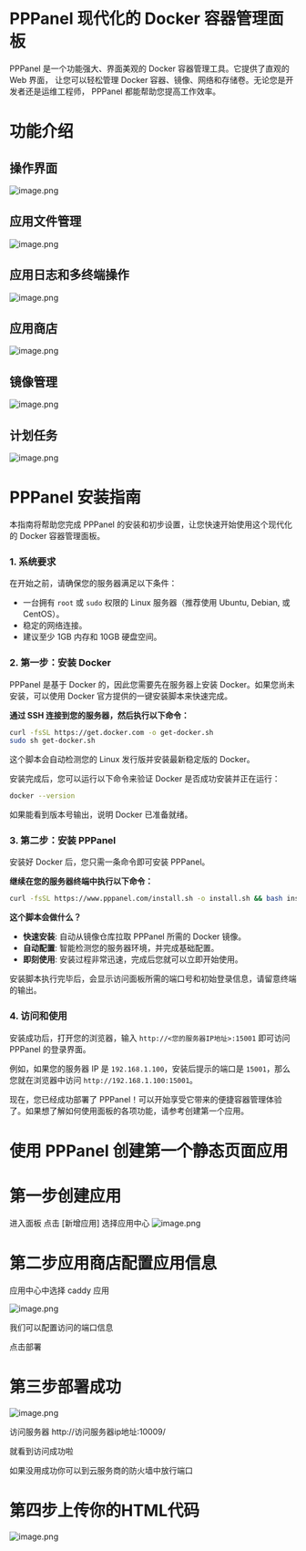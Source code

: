 # PPPanel 现代化的 Docker 容器管理面板

PPPanel 是一个功能强大、界面美观的 Docker 容器管理工具。它提供了直观的 Web 界面， 让您可以轻松管理 Docker 容器、镜像、网络和存储卷。无论您是开发者还是运维工程师， PPPanel 都能帮助您提高工作效率。

# 功能介绍

## 操作界面
![image.png](./assets/01176728-8fc6-4702-ad11-cf851ac367b4-20250903111635080.png '操作界面')

## 应用文件管理
![image.png](./assets/0da69d0f-35e8-4cbf-9f46-3f9708a23497-20250903111637193.png '应用文件管理')

## 应用日志和多终端操作
![image.png](./assets/e939060e-18ed-49e2-956f-2ee63b9ba6eb-20250903111637173.png '应用日志和多终端操作')

## 应用商店
![image.png](./assets/f7f62e78-f378-4664-8860-4cdb083c74ce-20250903111637920.png '应用商店')

## 镜像管理
![image.png](./assets/c77101cf-c8d3-4ab2-b673-6b601db03b69-20250903111633581.png '镜像管理')

## 计划任务
![image.png](./assets/a16f6ba5-da13-4b38-aafe-1cbf9beffd27-20250903111631712.png '计划任务')





# PPPanel 安装指南

本指南将帮助您完成 PPPanel 的安装和初步设置，让您快速开始使用这个现代化的 Docker 容器管理面板。


### 1. 系统要求

在开始之前，请确保您的服务器满足以下条件：

-   一台拥有 `root` 或 `sudo` 权限的 Linux 服务器（推荐使用 Ubuntu, Debian, 或 CentOS）。
-   稳定的网络连接。
-   建议至少 1GB 内存和 10GB 硬盘空间。

### 2. 第一步：安装 Docker

PPPanel 是基于 Docker 的，因此您需要先在服务器上安装 Docker。如果您尚未安装，可以使用 Docker 官方提供的一键安装脚本来快速完成。

**通过 SSH 连接到您的服务器，然后执行以下命令：**

```bash
curl -fsSL https://get.docker.com -o get-docker.sh
sudo sh get-docker.sh
```

这个脚本会自动检测您的 Linux 发行版并安装最新稳定版的 Docker。

安装完成后，您可以运行以下命令来验证 Docker 是否成功安装并正在运行：

```bash
docker --version
```

如果能看到版本号输出，说明 Docker 已准备就绪。

### 3. 第二步：安装 PPPanel

安装好 Docker 后，您只需一条命令即可安装 PPPanel。

**继续在您的服务器终端中执行以下命令：**

```bash
curl -fsSL https://www.pppanel.com/install.sh -o install.sh && bash install.sh
```

**这个脚本会做什么？**

-   **快速安装**: 自动从镜像仓库拉取 PPPanel 所需的 Docker 镜像。
-   **自动配置**: 智能检测您的服务器环境，并完成基础配置。
-   **即刻使用**: 安装过程非常迅速，完成后您就可以立即开始使用。

安装脚本执行完毕后，会显示访问面板所需的端口号和初始登录信息，请留意终端的输出。

### 4. 访问和使用

安装成功后，打开您的浏览器，输入 `http://<您的服务器IP地址>:15001` 即可访问 PPPanel 的登录界面。

例如，如果您的服务器 IP 是 `192.168.1.100`，安装后提示的端口是 `15001`，那么您就在浏览器中访问 `http://192.168.1.100:15001`。

现在，您已经成功部署了 PPPanel！可以开始享受它带来的便捷容器管理体验了。如果想了解如何使用面板的各项功能，请参考创建第一个应用。







# 使用 PPPanel 创建第一个静态页面应用

# 第一步创建应用
进入面板 点击 [新增应用] 选择应用中心
![image.png](./assets/1e338125-4233-4e14-b991-51ec836a8f4b.png 'image.png')

# 第二步应用商店配置应用信息

应用中心中选择 caddy 应用

![image.png](./assets/7794dd8c-db6a-4c25-8d1a-18290937d9b9.png 'image.png')

我们可以配置访问的端口信息

点击部署

# 第三步部署成功
![image.png](./assets/b611fc68-3fa4-445b-ae61-a5b2d6d2f62c.png 'image.png')

访问服务器
http://访问服务器ip地址:10009/

就看到访问成功啦 

如果没用成功你可以到云服务商的防火墙中放行端口

# 第四步上传你的HTML代码
![image.png](./assets/4988b2d1-57b0-42e5-b5c0-f7c9e0534738.png 'image.png')





